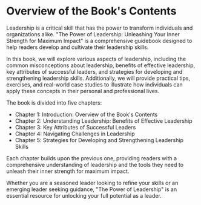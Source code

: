 Overview of the Book's Contents
========================================================

Leadership is a critical skill that has the power to transform individuals and organizations alike. "The Power of Leadership: Unleashing Your Inner Strength for Maximum Impact" is a comprehensive guidebook designed to help readers develop and cultivate their leadership skills.

In this book, we will explore various aspects of leadership, including the common misconceptions about leadership, benefits of effective leadership, key attributes of successful leaders, and strategies for developing and strengthening leadership skills. Additionally, we will provide practical tips, exercises, and real-world case studies to illustrate how individuals can apply these concepts in their personal and professional lives.

The book is divided into five chapters:

* Chapter 1: Introduction: Overview of the Book's Contents
* Chapter 2: Understanding Leadership: Benefits of Effective Leadership
* Chapter 3: Key Attributes of Successful Leaders
* Chapter 4: Navigating Challenges in Leadership
* Chapter 5: Strategies for Developing and Strengthening Leadership Skills

Each chapter builds upon the previous one, providing readers with a comprehensive understanding of leadership and the tools they need to unleash their inner strength for maximum impact.

Whether you are a seasoned leader looking to refine your skills or an emerging leader seeking guidance, "The Power of Leadership" is an essential resource for unlocking your full potential as a leader.
